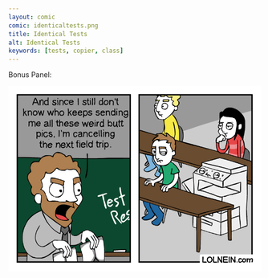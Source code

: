 ```yaml
---
layout: comic
comic: identicaltests.png
title: Identical Tests
alt: Identical Tests
keywords: [tests, copier, class]
---
```


Bonus Panel:

![Identical Tests Bonus Panel](/images/identicaltests_bonus.png)
